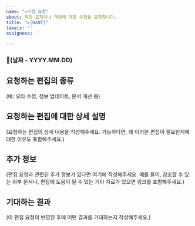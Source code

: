 ```yaml
---
name: "✒수정 요청"
about: 특정 로직이나 개념에 대한 수정을 요청합니다.
title: "✒[WANT]"
labels: ''
assignees: ''

---
```


### 📅(날짜 - YYYY.MM.DD)

## 요청하는 편집의 종류

(예: 오타 수정, 정보 업데이트, 문서 개선 등)

## 요청하는 편집에 대한 상세 설명

(요청하는 편집의 상세 내용을 작성해주세요. 가능하다면, 왜 이러한 편집이 필요한지에 대한 이유도 포함해주세요.)

## 추가 정보

(편집 요청과 관련된 추가 정보가 있다면 여기에 작성해주세요. 예를 들어, 참조할 수 있는 외부 문서나, 편집에 도움이 될 수 있는 기타 자료가 있으면 링크를 포함해주세요.)

## 기대하는 결과

(이 편집 요청이 반영된 후에 어떤 결과를 기대하는지 작성해주세요.)